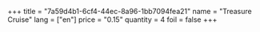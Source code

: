 +++
title = "7a59d4b1-6cf4-44ec-8a96-1bb7094fea21"
name = "Treasure Cruise"
lang = ["en"]
price = "0.15"
quantity = 4
foil = false
+++
